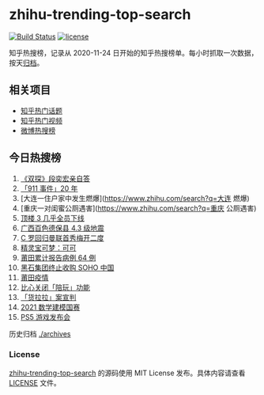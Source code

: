 # zhihu-trending-top-search

[![Build Status](https://github.com/justjavac/zhihu-trending-top-search/workflows/ci/badge.svg?branch=main)](https://github.com/justjavac/zhihu-trending-top-search/actions)
[![license](https://img.shields.io/github/license/justjavac/zhihu-trending-top-search)](https://github.com/justjavac/zhihu-trending-top-search/blob/main/LICENSE)

知乎热搜榜，记录从 2020-11-24 日开始的知乎热搜榜单。每小时抓取一次数据，按天[归档](./archives)。

## 相关项目

- [知乎热门话题](https://github.com/justjavac/zhihu-trending-hot-questions)
- [知乎热门视频](https://github.com/justjavac/zhihu-trending-hot-video)
- [微博热搜榜](https://github.com/justjavac/weibo-trending-hot-search)

## 今日热搜榜

<!-- BEGIN -->
<!-- 最后更新时间 Sun Sep 12 2021 19:10:30 GMT+0800 (China Standard Time) -->

1. [《双探》段奕宏亲自答](https://www.zhihu.com/search?q=双探)
1. [「911 事件」20 年](https://www.zhihu.com/search?q=911)
1. [大连一住户家中发生燃爆](https://www.zhihu.com/search?q=大连 燃爆)
1. [重庆一对闺蜜公厕遇害](https://www.zhihu.com/search?q=重庆 公厕遇害)
1. [顶楼 3 几乎全员下线](https://www.zhihu.com/search?q=顶楼3)
1. [广西百色德保县 4.3 级地震](https://www.zhihu.com/search?q=广西地震)
1. [C 罗回归曼联首秀梅开二度](https://www.zhihu.com/search?q=C罗)
1. [精灵宝可梦：可可](https://www.zhihu.com/search?q=精灵宝可梦可可)
1. [莆田累计报告病例 64 例](https://www.zhihu.com/search?q=莆田疫情)
1. [黑石集团终止收购 SOHO 中国](https://www.zhihu.com/search?q=SOHO)
1. [莆田疫情](https://www.zhihu.com/search?q=莆田疫情)
1. [比心关闭「陪玩」功能](https://www.zhihu.com/search?q=比心)
1. [「货拉拉」案宣判](https://www.zhihu.com/search?q=货拉拉)
1. [2021 数学建模国赛](https://www.zhihu.com/search?q=数学建模国赛)
1. [PS5 游戏发布会](https://www.zhihu.com/search?q=PS5)

<!-- END -->

历史归档 [./archives](./archives)

### License

[zhihu-trending-top-search](https://github.com/justjavac/zhihu-trending-top-search)
的源码使用 MIT License 发布。具体内容请查看 [LICENSE](./LICENSE) 文件。
